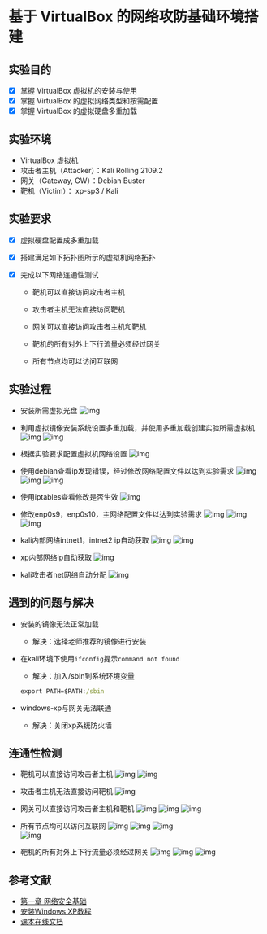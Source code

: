 # 基于 VirtualBox 的网络攻防基础环境搭建

## 实验目的
- [x] 掌握 VirtualBox 虚拟机的安装与使用
- [x] 掌握 VirtualBox 的虚拟网络类型和按需配置
- [x] 掌握 VirtualBox 的虚拟硬盘多重加载

## 实验环境
- VirtualBox 虚拟机
- 攻击者主机（Attacker）：Kali Rolling 2109.2
- 网关（Gateway, GW）：Debian Buster
- 靶机（Victim）： xp-sp3 / Kali

## 实验要求

- [x] 虚拟硬盘配置成多重加载

- [x] 搭建满足如下拓扑图所示的虚拟机网络拓扑

- [x] 完成以下网络连通性测试

  - 靶机可以直接访问攻击者主机

  - 攻击者主机无法直接访问靶机

  - 网关可以直接访问攻击者主机和靶机

  - 靶机的所有对外上下行流量必须经过网关

  - 所有节点均可以访问互联网


## 实验过程

- 安装所需虚拟光盘
    ![img](./img/jingxiang.png)

- 利用虚拟镜像安装系统设置多重加载，并使用多重加载创建实验所需虚拟机
    ![img](./img/duochong.png)
    ![img](./img/anzhuang.png)

- 根据实验要求配置虚拟机网络设置
    ![img](./img/wangguan.png)

- 使用debian查看ip发现错误，经过修改网络配置文件以达到实验需求
    ![img](./img/weipeizhi.png)
    ![img](./img/xiugai1.png)
    ![img](./img/peizhi.png)

- 使用iptables查看修改是否生效
    ![img](./img/iptables.png)

- 修改enp0s9，enp0s10，主网络配置文件以达到实验需求
    ![img](./img/enp0s9.png)
    ![img](./img/enp0s10.png)
    ![img](./img/zhuwangluo.png)

- kali内部网络intnet1，intnet2 ip自动获取
    ![img](./img/kailiip1.png)
    ![img](./img/kailiip2.png)

- xp内部网络ip自动获取
    ![img](./img/xpip.png)

- kali攻击者net网络自动分配
    ![img](./img/kailnet.png)

## 遇到的问题与解决
- 安装的镜像无法正常加载
    - 解决：选择老师推荐的镜像进行安装

- 在kali环境下使用`ifconfig`提示`command not found`
    - 解决：加入/sbin到系统环境变量
  ```cmd
  export PATH=$PATH:/sbin
  ```
- windows-xp与网关无法联通
    - 解决：关闭xp系统防火墙


## 连通性检测

- 靶机可以直接访问攻击者主机
    ![img](./img/kali1.png)
    ![img](./img/xp1.png)

- 攻击者主机无法直接访问靶机
    ![img](./img/jiance1.png)    

- 网关可以直接访问攻击者主机和靶机
    ![img](./img/jiance2.png) 
    ![img](./img/jiance3.png)
    ![img](./img/jiance4.png) 

- 所有节点均可以访问互联网 
    ![img](./img/jiance5.png) 
    ![img](./img/jiance6.png)
    ![img](./img/jiance7.png)  
    ![img](./img/jiance8.png) 

- 靶机的所有对外上下行流量必须经过网关
    ![img](./img/liuliang1.png) 
    ![img](./img/liuliang2.png)
    ![img](./img/liuliang3.png)  

## 参考文献
- [第一章 网络安全基础](https://www.bilibili.com/video/BV16t4y1i7rz)
- [安装Windows XP教程](https://blog.csdn.net/q1302182594/article/details/8720545)
- [课本在线文档](https://c4pr1c3.github.io/cuc-ns/chap0x01/exp.html)